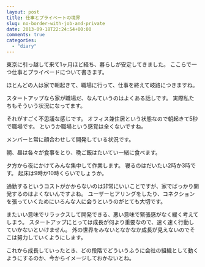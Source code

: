 ```yaml
---
layout: post
title: 仕事とプライベートの境界
slug: no-border-with-job-and-private
date: 2013-09-18T22:24:54+00:00
comments: true
categories:
  - "diary"
---
```


東京に引っ越して来て1ヶ月ほど経ち、暮らしが安定してきました。
ここらで一つ仕事とプライベードについて書きます。

ほとんどの人は家で朝起きて、職場に行って、仕事を終えて岐路につきますね。

スタートアップなら家が職場だ、なんていうのはよくある話しです。
実際私たちもそういう状況になってます。

それがすごく不思議な感じです。
オフィス兼住居という状態なので朝起きて5秒で職場です。
というか職場という感覚は全くないですね。

メンバーと常に顔合わせして開発している状況です。

朝、昼は各々が食事をとり、晩ご飯はたいてい一緒に食べます。

夕方から夜にかけてみんな集中して作業します。
寝るのはだいたい2時か3時です。
起床は9時か10時くらいでしょうか。

通勤するというコストがかからないのは非常にいいことですが、家でばっかり開発するのはよくないんですよね。
ユーザーヒアリングをしたり、コネクションを張っていくためにいろんな人に会うというのがとても大切です。

またいい意味でリラックスして開発できる、悪い意味で緊張感がなく緩く考えてしまう。
スタートアップにとっては成長が何より重要なので、速く速く行動していかないといけません。
外の世界をみないとなかなか成長が見えないのでそこは努力していくようにします。

これから成長していったとき、どの段階でどういうふうに会社の組織として動くようにするのか、今からイメージしておかないとね。
